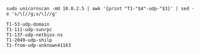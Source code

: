 `sudo unicornscan -mU 10.0.2.5 | awk '{print "T1-"$4"-udp-"$3}' | sed -e 's/\[//g;s/\]//g'`
```
T1-53-udp-domain
T1-111-udp-sunrpc
T1-137-udp-netbios-ns
T1-2049-udp-shilp
T1-from-udp-unknown41163
```